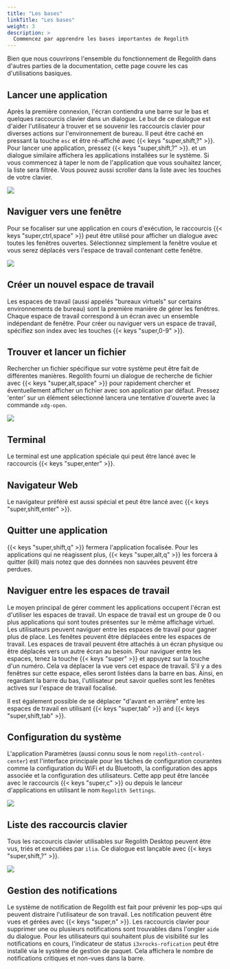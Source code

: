 ```yaml
---
title: "Les bases"
linkTitle: "Les bases"
weight: 3
description: >
  Commencez par apprendre les bases importantes de Regolith
---
```


Bien que nous couvrirons l'ensemble du fonctionnement de Regolith dans d'autres parties de la documentation, cette page couvre les cas d'utilisations basiques.

## Lancer une application

Après la première connexion, l'écran contiendra une barre sur le bas et quelques raccourcis clavier dans un dialogue.
Le but de ce dialogue est d'aider l'utilisateur à trouver et se souvenir les raccourcis clavier pour diverses actions sur l'environnement de bureau.
Il peut être caché en pressant la touche `esc` et être ré-affiché avec {{< keys "super,shift,?" >}}.
Pour lancer une application, pressez {{< keys "super,shift,?" >}}. et un dialogue similaire affichera les applications installées sur le système.
Si vous commencez à taper le nom de l'application que vous souhaitez lancer, la liste sera filtrée. Vous pouvez aussi scroller dans la liste avec les touches de votre clavier.

![](/images/v-tour/regolith-ilia-apps.png)

## Naviguer vers une fenêtre

Pour se focaliser sur une application en cours d'exécution, le raccourcis {{< keys "super,ctrl,space" >}} peut être utilisé pour afficher un dialogue avec toutes les fenêtres ouvertes. Sélectionnez simplement la fenêtre voulue et vous serez déplacés vers l'espace de travail contenant cette fenêtre.

![](/images/v-tour/regolith-ilia-windows.png)

## Créer un nouvel espace de travail

Les espaces de travail (aussi appelés "bureaux virtuels" sur certains environnements de bureau) sont la première manière de gérer les fenêtres.
Chaque espace de travail correspond à un écran avec un ensemble indépendant de fenêtre. Pour créer ou naviguer vers un espace de travail, spécifiez son index avec les touches {{< keys "super,0-9" >}}.

## Trouver et lancer un fichier

Rechercher un fichier spécifique sur votre système peut être fait de différentes manières.
Regolith fourni un dialogue de recherche de fichier avec {{< keys "super,alt,space" >}} pour rapidement chercher et éventuellement afficher un fichier avec son application par défaut. Pressez 'enter' sur un élément sélectionné lancera une tentative d'ouverte avec la commande `xdg-open`.

![](/images/v-tour/regolith-ilia-files.png)

## Terminal

Le terminal est une application spéciale qui peut être lancé avec le raccourcis {{< keys "super,enter" >}}.

## Navigateur Web

Le navigateur préféré est aussi spécial et peut être lancé avec {{< keys "super,shift,enter" >}}.

## Quitter une application

{{< keys "super,shift,q" >}} fermera l'application focalisée.
Pour les applications qui ne réagissent plus, {{< keys "super,alt,q" >}} les forcera à quitter (kill) mais notez que des données non sauvées peuvent être perdues.

## Naviguer entre les espaces de travail

Le moyen principal de gérer comment les applications occupent l'écran est d'utiliser les espaces de travail.
Un espace de travail est un groupe de 0 ou plus applications qui sont toutes présentes sur le même affichage virtuel.
Les utilisateurs peuvent naviguer entre les espaces de travail pour gagner plus de place.
Les fenêtes peuvent être déplacées entre les espaces de travail.
Les espaces de travail peuvent être attachés à un écran physique ou être déplacés vers un autre écran au besoin.
Pour naviguer entre les espaces, tenez la touche {{< keys "super" >}} et appuyez sur la touche d'un numéro.
Cela va déplacer la vue vers cet espace de travail. S'il y a des fenêtres sur cette espace, elles seront listées dans la barre en bas.
Ainsi, en regardant la barre du bas, l'utilisateur peut savoir quelles sont les fenêtes actives sur l'espace de travail focalisé.

Il est également possible de se déplacer "d'avant en arrière" entre les espaces de travail en utilisant {{< keys "super,tab" >}} and {{< keys "super,shift,tab" >}}.

## Configuration du système

L'application Paramètres (aussi connu sous le nom `regolith-control-center`) est l'interface principale pour les tâches de configuration courantes comme la configuration du WiFi et du Bluetooth, la configuration des apps associée et la configuration des utilisateurs.
Cette app peut être lancée avec le raccourcis {{< keys "super,c" >}} ou depuis le lanceur d'applications en utilisant le nom `Regolith Settings`.

![](/images/v-tour/regolith-gnome-settings.png)

## Liste des raccourcis clavier

Tous les raccourcis clavier utilisables sur Regolith Desktop peuvent être vus, triés et exécutiées par `ilia`.
Ce dialogue est lançable avec {{< keys "super,shift,?" >}}.

![](/images/v-tour/regolith-ilia-keybindings.png)

## Gestion des notifications

Le système de notification de Regolith est fait pour prévenir les pop-ups qui peuvent distraire l'utilisateur de son travail.
Les notification peuvent être vues et gérées avec {{< keys "super,n" >}}.
Les raccourcis clavier pour supprimer une ou plusieurs notifications sont trouvables dans l'ongler `aide` du dialogue.
Pour les utilisateurs qui souhaitent plus de visibilité sur les notifications en cours, l'indicateur de status `i3xrocks-rofication` peut être installé via le système de gestion de paquet. Cela affichera le nombre de notifications critiques et non-vues dans la barre.
